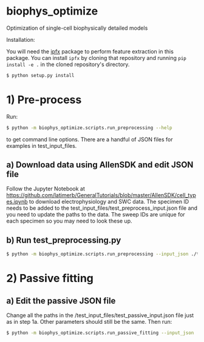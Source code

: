 # biophys_optimize
Optimization of single-cell biophysically detailed models

Installation:

You will need the [ipfx](https://github.com/alleninstitute/ipfx) package to perform feature extraction in this package. You can install `ipfx` by cloning that repository and running `pip install -e .` in the cloned repository's directory.

```bash
$ python setup.py install
```

# 1) Pre-process

Run:
```bash
$ python -m biophys_optimize.scripts.run_preprocessing --help
```
to get command line options. There are a handful of JSON files for examples in test_input_files.

## a) Download data using AllenSDK and edit JSON file
Follow the Jupyter Notebook at https://github.com/latimerb/GeneralTutorials/blob/master/AllenSDK/cell_types.ipynb to download electrophysiology and SWC data. The specimen ID needs to be added to the test_input_files/test_preprocess_input.json file and you need to update the paths to the data. The sweep IDs are unique for each specimen so you may need to look these up.
      
## b) Run test_preprocessing.py  
```bash
$ python -m biophys_optimize.scripts.run_preprocessing --input_json ./test_input_files/test_preprocess_input.json
```
# 2) Passive fitting

## a) Edit the passive JSON file
Change all the paths in the /test_input_files/test_passive_input.json file just as in step 1a. Other parameters should still be the same. Then run:
```bash
$ python -m biophys_optimize.scripts.run_passive_fitting --input_json ./test_input_files/test_passive_input_1.json
```
